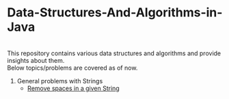 # Data-Structures-And-Algorithms-in-Java
<br />
This repository contains various data structures and algorithms and provide insights about them.<br /> 
Below topics/problems are covered as of now.

1. General problems with Strings
	- [Remove spaces in a given String](../master/src/com/deepak/Strings/RemoveSpaces.java)


